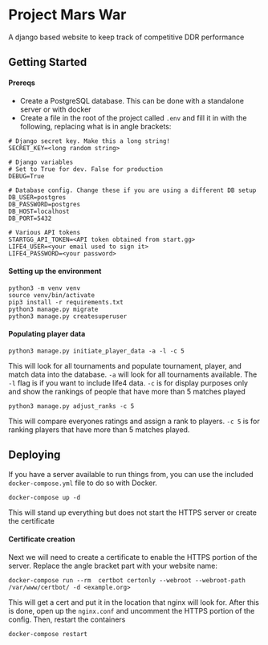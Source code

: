 # Project Mars War
A django based website to keep track of competitive DDR performance

## Getting Started
#### Prereqs
- Create a PostgreSQL database. This can be done with a standalone server or with docker
- Create a file in the root of the project called `.env` and fill it in with the following, replacing what is in angle brackets:
```
# Django secret key. Make this a long string!
SECRET_KEY=<long random string>

# Django variables
# Set to True for dev. False for production
DEBUG=True

# Database config. Change these if you are using a different DB setup
DB_USER=postgres
DB_PASSWORD=postgres
DB_HOST=localhost
DB_PORT=5432

# Various API tokens
STARTGG_API_TOKEN=<API token obtained from start.gg>
LIFE4_USER=<your email used to sign it>
LIFE4_PASSWORD=<your password>
```

#### Setting up the environment
```
python3 -m venv venv
source venv/bin/activate
pip3 install -r requirements.txt
python3 manage.py migrate
python3 manage.py createsuperuser
```

#### Populating player data
```
python3 manage.py initiate_player_data -a -l -c 5
```
This will look for all tournaments and populate tournament, player, and match data into the database. `-a` will look for all tournaments available. The `-l` flag is if you want to include life4 data. `-c` is for display purposes only and show the rankings of people that have more than 5 matches played

```
python3 manage.py adjust_ranks -c 5
```
This will compare everyones ratings and assign a rank to players. `-c 5` is for ranking players that have more than 5 matches played.

## Deploying
If you have a server available to run things from, you can use the included `docker-compose.yml` file to do so with Docker. 
```
docker-compose up -d
```
This will stand up everything but does not start the HTTPS server or create the certificate

#### Certificate creation
Next we will need to create a certificate to enable the HTTPS portion of the server. Replace the angle bracket part with your website name:
```
docker-compose run --rm  certbot certonly --webroot --webroot-path /var/www/certbot/ -d <example.org>
```
This will get a cert and put it in the location that nginx will look for. After this is done, open up the `nginx.conf` and uncomment the HTTPS portion of the config. Then, restart the containers
```
docker-compose restart
```